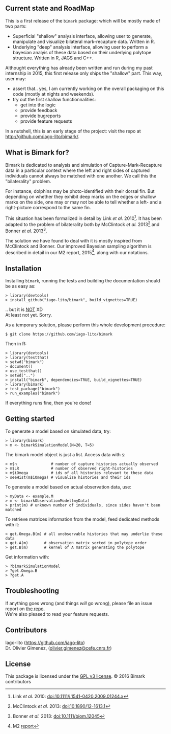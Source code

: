 ## Current state and RoadMap

This is a first release of the `bimark` package: which will be mostly made of
two parts:

- Superficial "shallow" analysis interface, allowing user to generate,
  manipulate and visualize bilateral mark-recapture data. Written in R.
- Underlying "deep" analysis interface, allowing user to perform a bayesian
  analyis of these data based on their underlying polytope structure. Written in
  R, JAGS and C++.

Althought everything has already been written and run during my past internship
in 2015, this first release only ships the "shallow" part. This way, user may:

- assert that..  yes, I am currently working on the overall packaging on this
  code (mostly at nights and weekends).
- try out the first shallow functionnalities:
    - get into the logic
    - provide feedback
    - provide bugreports
    - provide feature requests

In a nutshell, this is an early stage of the project: visit the repo at
<http://github.com/iago-lito/bimark/>.

## What is Bimark for?

Bimark is dedicated to analysis and simulation of Capture-Mark-Recapture data
in a particular context where the left and right sides of captured
individuals cannot always be matched with one another. We call this the
"bilaterality" problem.

For instance, dolphins may be photo-identified with their dorsal fin. But
depending on whether they exhibit deep marks on the edges or shallow marks on
the side, one may or may not be able to tell whether a left- and a right-picture
correspond to the same fin.

This situation has been formalized in detail by Link *et al.* 2010[^Link2010].
It has been adapted to the problem of bilaterality both by McClintock *et al.*
2013[^McClintock2013] and Bonner *et al.* 2013[^Bonner2013].

The solution we have found to deal with it is mostly inspired from McClintock
and Bonner. Our improved Bayesian sampling algorithm is described in detail in
our M2 report, 2015[^IagNOlivier2015], along with our notations.

[^Link2010]:
    Link *et al.* 2010:
    [doi:10.1111/j.1541-0420.2009.01244.x](https://www.ncbi.nlm.nih.gov/pubmed/19397581)  
[^McClintock2013]:
    McClintock *et al.* 2013:
    [doi:10.1890/12-1613.1](http://onlinelibrary.wiley.com/doi/10.1890/12-1613.1/full)  
[^Bonner2013]:
    Bonner *et al.* 2013:
    [doi:10.1111/biom.12045](http://onlinelibrary.wiley.com/doi/10.1111/biom.12045/abstract)  
[^IagNOlivier2015]:
    M2 [report](http://www.eleves.ens.fr/home/bonnici/Bonnici-Gimenez_2015.pdf)

## Installation

Installing `bimark`, running the tests and building the documentation should be
as easy as:

    > library(devtools)
    > install_github("iago-lito/bimark", build_vignettes=TRUE)

.. but it is [NOT](http://stackoverflow.com/questions/40030414/) XD  
At least not yet. Sorry.

As a temporary solution, please perform this whole development procedure:

    $ git clone https://github.com/iago-lito/bimark
    
Then in R:
    
    > library(devtools)
    > library(testthat)
    > setwd("bimark")
    > document()  
    > use_testthat()
    > setwd("..")
    > install("bimark", dependencies=TRUE, build_vignettes=TRUE)
    > library(bimark)
    > test_package("bimark")
    > run_examples("bimark")

If everything runs fine, then you're done!


## Getting started
    
To generate a model based on simulated data, try:

    > library(bimark)
    > m <- bimarkSimulationModel(N=20, T=5)

The bimark model object is just a list. Access data with `$`:

    > m$n               # number of capture histories actually observed
    > m$LR              # number of observed right-histories
    > m$iOmega          # ids of all histories relevant to these data
    > seeHist(m$iOmega) # visualize histories and their ids

To generate a model based on actual observation data, use:

    > myData <- example.M
    > m <- bimarkObservationModel(myData)
    > print(m) # unknown number of individuals, since sides haven't been matched
    
To retrieve matrices information from the model, feed dedicated methods with it:

    > get.Omega.B(m) # all unobservable histories that may underlie these data
    > get.A(m)       # observation matrix sorted in polytope order
    > get.B(m)       # kernel of A matrix generating the polytope

Get information with:

    > ?bimarkSimulationModel
    > ?get.Omega.B
    > ?get.A
    
## Troubleshooting

If anything goes wrong (and things *will* go wrong), please file an
issue report on [the repo](https://github.com/iago-lito/bimark/issues).  
We're also pleased to read your feature requests.

## Contributors

Iago-lito (<https://github.com/iago-lito>)  
Dr. Olivier Gimenez, (<olivier.gimenez@cefe.cnrs.fr>)

## License

This package is licensed under the [GPL v3
license](http://www.gnu.org/copyleft/gpl.html). &copy; 2016 Bimark contributors

